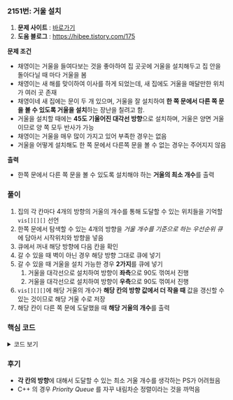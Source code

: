 ### 2151번: 거울 설치

1. **문제 사이트** : [바로가기](https://www.acmicpc.net/problem/2151)
2. **도움 블로그** : https://hibee.tistory.com/175

**문제 조건**
- 채영이는 거울을 들여다보는 것을 좋아하여 집 곳곳에 거울을 설치해두고 집 안을 돌아다닐 때 마다 거울을 봄
- 채영이는 새 해를 맞이하여 이사를 하게 되었는데, 새 집에도 거울을 매달만한 위치가 여러 곳 존재
- 채영이네 새 집에는 문이 두 개 있으며, 거울을 잘 설치하여 **한 쪽 문에서 다른 쪽 문을 볼 수 있도록 거울을 설치**하는 장난을 칠려고 함.
- 거울을 설치할 때에는 **45도 기울어진 대각선 방향**으로 설치하며, 거울은 양면 거울이므로 양 쪽 모두 반사가 가능
- 채영이는 거울을 매우 많이 가지고 있어 부족한 경우는 없음
- 거울을 어떻게 설치해도 한 쪽 문에서 다른쪽 문을 볼 수 없는 경우는 주어지지 않음

**출력**  
- 한쪽 문에서 다른 쪽 문을 볼 수 있도록 설치해야 하는 **거울의 최소 개수**를 출력

### 풀이
1. 집의 각 칸마다 4개의 방향의 거울의 개수를 통해 도달할 수 있는 위치들을 기억할 `vis[][][]` 선언
2. 한쪽 문에서 탐색할 수 있는 4개의 방향을 _거울 개수를 기준으로 하는 우선순위 큐_ 에 담아서 시작위치와 방향을 넣음
3. 큐에서 꺼내 해당 방향에 다음 칸을 확인
4. 갈 수 있을 때 벽이 아닌 경우 해당 방향 그대로 큐에 넣기
5. 갈 수 있을 때 거울을 설치 가능한 경우 **2가지**를 큐에 넣기
    1. 거울을 대각선으로 설치하여 방향이 **좌측**으로 90도 꺾여서 진행
    2. 거울을 대각선으로 설치하여 방향이 **우측**으로 90도 꺾여서 진행
6. `vis[][][]`에 해당 거울의 개수가 **해당 칸의 방향 값에서 더 작을 때** 값을 갱신할 수 있는 것이므로 해당 거울 수로 저장
7. 해당 칸이 다른 쪽 문에 도달했을 때 **해당 거울의 개수**를 출력

### 핵심 코드

<details>
<summary>코드 보기</summary>

```py
def solve():
    # 각 칸마다 4방향의 거울 개수 기록
    vis = [[[INF] * 4 for _ in range(n)] for _ in range(n)]
    hq = []
    for i in range(4):
        heapq.heappush(hq, (0, door[0], i))
    
    dx = [0, -1, 0, 1]
    dy = [-1, 0, 1, 0]
    
    while hq:
        cnt, (coor_x, coor_y), d = heapq.heappop(hq)
        
        nx = coor_x + dx[d]
        ny = coor_y + dy[d]
        
        # 가장 적은 거울 개수일 때의 다른 문에 도착 시
        if door[1] == (nx, ny):
            print(cnt)
            break
        
        if nx < 0 or nx >= n or ny < 0 or ny >= n or home[nx][ny] == '*':
            continue
        
        # 다음 방문 칸의 방향의 거울 개수를 더 작게 가능한 경우
        if vis[nx][ny][d] > cnt:
            vis[nx][ny][d] = cnt
            heapq.heappush(hq, (cnt, (nx, ny), d))
            
        # 다음 방문 칸에 거울을 설치가 가능한 경우
        if home[nx][ny] == '!':
            ld, rd = (d + 3) % 4, (d + 1) % 4
            
            # 거울을 좌측 방향으로 했을 때
            if vis[nx][ny][ld] > cnt + 1:
                vis[nx][ny][ld] = cnt + 1
                heapq.heappush(hq, (cnt + 1, (nx, ny), ld))
                
            # 거울을 우측 방향으로 했을 때
            if vis[nx][ny][rd] > cnt + 1:
                vis[nx][ny][rd] = cnt + 1
                heapq.heappush(hq, (cnt + 1, (nx, ny), rd))
```
- 각 칸마다 4개의 방향으로 해당 칸의 방향에 따른 거울 개수를 기록할 `vis[][][]` 선언
- 문의 시작 위치인 `door[0]`에 거울 개수가 0인 상태로 4개의 방향을 큐에 넣음
- `cnt`, `coor_x`, `coor_y`, `d`은 각각 거울 개수, 행과 열, 방향을 나타냄
- `nx`, `ny`은 다음 조사할 칸을 나타냄
- 다음 칸이 집 내부이며, 벽이 아닌 경우 진행
- 해당 방향으로 다음 칸을 갈 때 거울의 개수가 더 작은 경우 `vis[][][]`에 저장한 후 큐에 넣음
- 해당 방향으로 다음 칸을 갈 때 거울을 설치할 수 있는 경우 방향을 좌측 또는 우측으로 꺾을 수 있음
- `ld`, `rd`는 좌측, 우측 방향으로 꺾을 때의 값을 나타냄
- 해당 꺾은 방향으로 거울의 개수가 더 작을 때 값을 갱신한 후, 큐에 넣음
- 위 과정들을 반복한 후에, 해당 칸이 다른쪽 문일 경우 해당 **거울의 개수**를 출력  
_우선순위 큐로 거울의 개수가 **오름차순**으로 됌으로써 다른쪽 문 위치에 가장 먼저 도착한 경우가 곧 **최소 거울 개수**를 나타냄_
</details>

### 후기
- **각 칸의 방향**에 대해서 도달할 수 있는 최소 거울 개수를 생각하는 PS가 어려웠음
- C++ 의 경우 _Priority Queue_ 를 자꾸 내림차순 정렬이라는 것을 까먹음